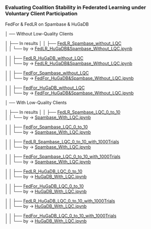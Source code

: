 ### Evaluating Coalition Stability in Federated Learning under Voluntary Client Participation


FedFor & FedLR on Spambase & HuGaDB

│
── Without Low-Quality Clients

│   ├── In results
│   │   ├── [FedLR_Spambase_without_LQC](results/FedLR_Spambase_without_LQC)  
│   │        └──  by → [FedLR_HuGaDB&Spambase_Without_LQC.ipynb](src/FedLR_HuGaDB&Spambase_Without_LQC.ipynb)  

│   │   ├── [FedLR_HuGaDB_without_LQC](results/FedLR_HuGaDB_without_LQC)  
│   │        └──  by → [FedLR_HuGaDB&Spambase_Without_LQC.ipynb](src/FedLR_HuGaDB&Spambase_Without_LQC.ipynb)  

│   │   ├── [FedFor_Spambase_without_LQC](results/FedFor_Spambase_without_LQC)  
│   │        └──  by → [FedFor_HuGaDB&Spambase_Without_LQC.ipynb](src/FedFor_HuGaDB&Spambase_Without_LQC.ipynb)  

│   │   ├── [FedFor_HuGaDB_without_LQC](results/FedFor_HuGaDB_without_LQC)  
│   │        └──  by → [FedFor_HuGaDB&Spambase_Without_LQC.ipynb](src/FedFor_HuGaDB&Spambase_Without_LQC.ipynb)  


│
── With Low-Quality Clients

│   ├── In results
│   │   ├── [FedLR_Spambase_LQC_0_to_10](results/FedLR_Spambase_LQC_0_to_10)  
│   │        └──  by → [Spambase_With_LQC.ipynb](src/Spambase_With_LQC.ipynb)  

│   │   ├── [FedFor_Spambase_LQC_0_to_10](results/FedFor_Spambase_LQC_0_to_10)  
│   │        └──  by → [Spambase_With_LQC.ipynb](src/Spambase_With_LQC.ipynb)  

│   │   ├── [FedLR_Spambase_LQC_0_to_10_with_1000Trials](results/FedLR_Spambase_LQC_0_to_10_with_1000Trials)  
│   │        └──  by → [Spambase_With_LQC.ipynb](src/Spambase_With_LQC.ipynb)  

│   │   ├── [FedFor_Spambase_LQC_0_to_10_with_1000Trials](results/FedFor_Spambase_LQC_0_to_10_with_1000Trials)  
│   │        └──  by → [Spambase_With_LQC.ipynb](src/Spambase_With_LQC.ipynb)  

│   │   ├── [FedLR_HuGaDB_LQC_0_to_10](results/FedLR_HuGaDB_LQC_0_to_10)  
│   │        └──  by → [HuGaDB_With_LQC.ipynb](src/HuGaDB_With_LQC.ipynb)  

│   │   ├── [FedFor_HuGaDB_LQC_0_to_10](results/FedFor_HuGaDB_LQC_0_to_10)  
│   │        └──  by → [HuGaDB_With_LQC.ipynb](src/HuGaDB_With_LQC.ipynb)  

│   │   ├── [FedLR_HuGaDB_LQC_0_to_10_with_1000Trials](results/FedLR_HuGaDB_LQC_0_to_10_with_1000Trials)  
│   │        └──  by → [HuGaDB_With_LQC.ipynb](src/HuGaDB_With_LQC.ipynb)  

│   │   ├── [FedFor_HuGaDB_LQC_0_to_10_with_1000Trials](results/FedFor_HuGaDB_LQC_0_to_10_with_1000Trials)  
│   │        └──  by → [HuGaDB_With_LQC.ipynb](src/HuGaDB_With_LQC.ipynb)  

